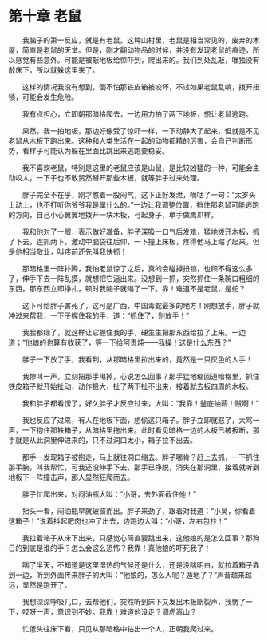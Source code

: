 # 第十章 老鼠


　　我脑子的第一反应，就是有老鼠。这种山村里，老鼠是相当常见的，废弃的木屋，简直是老鼠的天堂。但是，刚才翻动物品的时候，并没有发现老鼠的痕迹，所以感觉有些意外。可能是被敲地板给惊吓到，爬出来的。我们到处乱敲，唯独没有敲床下，所以就躲这里来了。

　　这样的情况我没有想到，倒不怕那铁皮箱被咬坏，不过如果老鼠乱啃，拨开扭锁，可能会发生危险。

　　我有点担心，立即朝那暗格爬去，一边用力拍了两下地板，想让老鼠逃跑。

　　果然，我一拍地板，那边好像受了惊吓一样，一下动静大了起来，但就是不见老鼠从木板下跑出来。这种和人类生活在一起的动物都精的厉害，会自己判断形势，看样子可能认为躲在里面比跳出来逃跑要稳妥。

　　我不喜欢老鼠，特别是这里的老鼠应该是山鼠，是比较凶猛的一种，可能会主动咬人，一下子也不敢贸然掰开那些木板，就等胖子过来处理。

　　胖子完全不在乎，刚才憋着一股闷气，这下正好发泄，嘀咕了一句：“太岁头上动土，也不打听你爷爷我是属什么的。”一边让我调整位置，挡住那老鼠可能逃跑的方向，自己小心翼翼地拨开一块木板，弓起身子，单手做鹰爪样。

　　我和他对了一眼，表示做好准备，胖子深吸一口气后发难，猛地拨开木板，抓了下去，连抓两下，激动中脑袋往后仰，一下撞上床板，疼得他马上缩了起来。但是他相当敬业，叫疼前还先叫我快抓！

　　那暗格里一阵扑腾，我怕老鼠惊了之后，真的会碰掉扭锁，也顾不得这么多了，伸手下去一阵乱摸，就想把它逼出来。没想到一抓，突然抓住一条碗口粗细的东西。那东西立即挣扎，顿时我脑子就嗡了一下。靠！难道不是老鼠，是蛇？

　　这下可给胖子害死了，这可是广西，中国毒蛇最多的地方！刚想放手，胖子就冲过来帮我，一下子握住我的手，道：“抓住了，别放手！”

　　我脸都绿了，就这样让它握住我的手，硬生生把那东西给拉了上来。一边道；“他娘的也算有收获了，等一下给阿贵炖——我操！这是什么东西？”

　　胖子一下放了手，我看到，从那暗格里拉出来的，竟然是一只灰色的人手！

　　我惨叫一声，立刻把那手甩掉，心说怎么回事？那手猛地缩回道暗格里，抓住铁皮箱子就开始扯动，动作极大，扯了两下扯不出来，接着就去扳四周的木板。

　　我和胖子都看愣了，好久胖子才反应过来，大叫：“我靠！釜底抽薪！贼啊！”

　　我也反应了过来，有人在地板下面，想偷这只箱子。胖子立即就怒了，大骂一声，一下抱住那铁箱子，从暗格里拖出来。此时看见暗格一边的木板已被扳断，那手就是从此洞里伸进来的，只不过洞口太小，箱子拉不出去。

　　那手一发现箱子被抱走，马上就往洞口缩去。胖子哪肯？赶上去抓，一下抓住那手腕，叫我帮忙，可我还没伸手下去，那手已挣脱，消失在那洞里，接着就听到地板下一阵撞击声，那人显然狂爬而去。

　　胖子忙爬出来，对闷油瓶大叫：“小哥，去外面截住他！”

　　抬头一看，闷油瓶早就破窗而出。胖子来劲了，跟着对我道：“小吴，你看着这箱子！”说着抖起肥肉也冲了出去，边跑边大叫：“小哥，左右包抄！”

　　我拉着箱子从床下出来，只感觉心简直要跳出来，这他娘的是怎么回事？那狗日的到底是谁的手？怎么会这么恐怖？我靠！真他娘的吓死我了！

　　喘了半天，不知道是这里湿热的气候还是什么，还是没喘明白，就拉着箱子靠到一边，听到外面传来胖子的大叫：“他娘的，怎么人呢？遁地了？”声音越来越远，显然是跑开了。

　　我想深深呼吸几口，去帮他们，突然听到床下又发出木板断裂声，我愣了一下，哎呀一声，意识到不妙。我靠！难道他没走？调虎离山？

　　忙低头往床下看，只见从那暗格中钻出一个人，正朝我爬过来。

